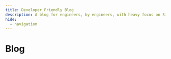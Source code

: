 ```yaml
---
title: Developer Friendly Blog
description: A blog for engineers, by engineers, with heavy focus on Site Reliability Engineering.
hide:
  - navigation
---
```

# Blog
